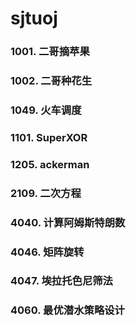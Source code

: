 # sjtuoj

### 1001. 二哥摘苹果

### 1002. 二哥种花生

### 1049. 火车调度

### 1101. SuperXOR

### 1205. ackerman

### 2109. 二次方程

### 4040. 计算阿姆斯特朗数

### 4046. 矩阵旋转

### 4047. 埃拉托色尼筛法

### 4060. 最优潜水策略设计